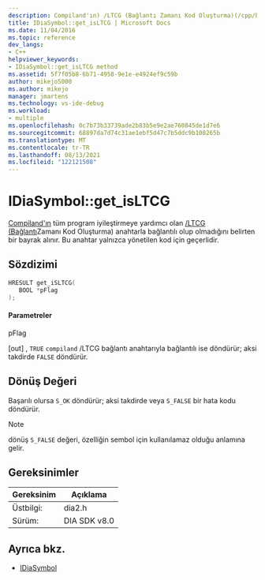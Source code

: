 ```yaml
---
description: Compiland'ın) /LTCG (Bağlantı Zamanı Kod Oluşturma)(/cpp/build/reference/ltcg-link-time-code-generation) ile bağlanıp bağlanıp bağlana olmadığını belirten bir bayrağını alın. Bu da program iyileştirmesi konusunda yardımcı olur.
title: IDiaSymbol::get_isLTCG | Microsoft Docs
ms.date: 11/04/2016
ms.topic: reference
dev_langs:
- C++
helpviewer_keywords:
- IDiaSymbol::get_isLTCG method
ms.assetid: 5f7f05b8-6b71-4958-9e1e-e4924ef9c59b
author: mikejo5000
ms.author: mikejo
manager: jmartens
ms.technology: vs-ide-debug
ms.workload:
- multiple
ms.openlocfilehash: 0c7b73b33739ade2b83b5e9e2ae760845de1d7e6
ms.sourcegitcommit: 68897da7d74c31ae1ebf5d47c7b5ddc9b108265b
ms.translationtype: MT
ms.contentlocale: tr-TR
ms.lasthandoff: 08/13/2021
ms.locfileid: "122121508"
---
```

# <a name="idiasymbolget_isltcg"></a>IDiaSymbol::get_isLTCG
[Compiland'ın](../../debugger/debug-interface-access/compiland.md) tüm program iyileştirmeye yardımcı olan [/LTCG (Bağlantı](/cpp/build/reference/ltcg-link-time-code-generation)Zamanı Kod Oluşturma) anahtarla bağlantılı olup olmadığını belirten bir bayrak alınır. Bu anahtar yalnızca yönetilen kod için geçerlidir.

## <a name="syntax"></a>Sözdizimi

```C++
HRESULT get_iSLTCG(
   BOOL *pFlag
);
```

#### <a name="parameters"></a>Parametreler
 pFlag

[out] , `TRUE` `compiland` /LTCG bağlantı anahtarıyla bağlantılı ise döndürür; aksi takdirde `FALSE` döndürür.

## <a name="return-value"></a>Dönüş Değeri
 Başarılı olursa `S_OK` döndürür; aksi takdirde veya `S_FALSE` bir hata kodu döndürür.

> [!NOTE]
> dönüş `S_FALSE` değeri, özelliğin sembol için kullanılamaz olduğu anlamına gelir.

## <a name="requirements"></a>Gereksinimler

|Gereksinim|Açıklama|
|-----------------|-----------------|
|Üstbilgi:|dia2.h|
|Sürüm:|DIA SDK v8.0|

## <a name="see-also"></a>Ayrıca bkz.
- [IDiaSymbol](../../debugger/debug-interface-access/idiasymbol.md)
